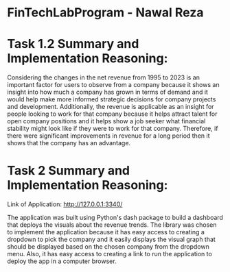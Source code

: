 # FinTechLabProgram - Nawal Reza

# Task 1.2 Summary and Implementation Reasoning:
Considering the changes in the net revenue from 1995 to 2023 is an important factor for users to observe from a company because it shows an insight into how much a company has grown in terms of demand and it would help make more informed strategic decisions for company projects and development. Additionally, the revenue is applicable as an insight for people looking to work for that company because it helps attract talent for open company positions and it helps show a job seeker what financial stability might look like if they were to work for that company. Therefore, if there were significant improvements in revenue for a long period then it shows that the company has an advantage. 

# Task 2 Summary and Implementation Reasoning:
Link of Application: http://127.0.0.1:3340/

The application was built using Python's dash package to build a dashboard that deploys the visuals about the revenue trends. The library was chosen to implement the application because it has easy access to creating a dropdown to pick the company and it easily displays the visual graph that should be displayed based on the chosen company from the dropdown menu. Also, it has easy access to creating a link to run the application to deploy the app in a computer browser.
